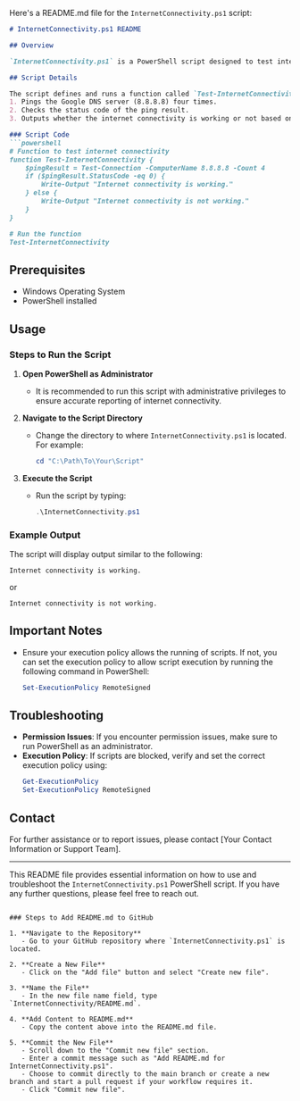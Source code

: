 Here's a README.md file for the `InternetConnectivity.ps1` script:

```markdown
# InternetConnectivity.ps1 README

## Overview

`InternetConnectivity.ps1` is a PowerShell script designed to test internet connectivity by pinging a well-known server and checking the status of the connection.

## Script Details

The script defines and runs a function called `Test-InternetConnectivity`, which performs the following actions:
1. Pings the Google DNS server (8.8.8.8) four times.
2. Checks the status code of the ping result.
3. Outputs whether the internet connectivity is working or not based on the ping result.

### Script Code
```powershell
# Function to test internet connectivity
function Test-InternetConnectivity {
    $pingResult = Test-Connection -ComputerName 8.8.8.8 -Count 4
    if ($pingResult.StatusCode -eq 0) {
        Write-Output "Internet connectivity is working."
    } else {
        Write-Output "Internet connectivity is not working."
    }
}

# Run the function
Test-InternetConnectivity
```

## Prerequisites

- Windows Operating System
- PowerShell installed

## Usage

### Steps to Run the Script

1. **Open PowerShell as Administrator**
   - It is recommended to run this script with administrative privileges to ensure accurate reporting of internet connectivity.

2. **Navigate to the Script Directory**
   - Change the directory to where `InternetConnectivity.ps1` is located. For example:
     ```powershell
     cd "C:\Path\To\Your\Script"
     ```

3. **Execute the Script**
   - Run the script by typing:
     ```powershell
     .\InternetConnectivity.ps1
     ```

### Example Output

The script will display output similar to the following:
```
Internet connectivity is working.
```
or
```
Internet connectivity is not working.
```

## Important Notes

- Ensure your execution policy allows the running of scripts. If not, you can set the execution policy to allow script execution by running the following command in PowerShell:
  ```powershell
  Set-ExecutionPolicy RemoteSigned
  ```

## Troubleshooting

- **Permission Issues**: If you encounter permission issues, make sure to run PowerShell as an administrator.
- **Execution Policy**: If scripts are blocked, verify and set the correct execution policy using:
  ```powershell
  Get-ExecutionPolicy
  Set-ExecutionPolicy RemoteSigned
  ```

## Contact

For further assistance or to report issues, please contact [Your Contact Information or Support Team].

---

This README file provides essential information on how to use and troubleshoot the `InternetConnectivity.ps1` PowerShell script. If you have any further questions, please feel free to reach out.
```

### Steps to Add README.md to GitHub

1. **Navigate to the Repository**
   - Go to your GitHub repository where `InternetConnectivity.ps1` is located.

2. **Create a New File**
   - Click on the "Add file" button and select "Create new file".

3. **Name the File**
   - In the new file name field, type `InternetConnectivity/README.md`.

4. **Add Content to README.md**
   - Copy the content above into the README.md file.

5. **Commit the New File**
   - Scroll down to the "Commit new file" section.
   - Enter a commit message such as "Add README.md for InternetConnectivity.ps1".
   - Choose to commit directly to the main branch or create a new branch and start a pull request if your workflow requires it.
   - Click "Commit new file".
